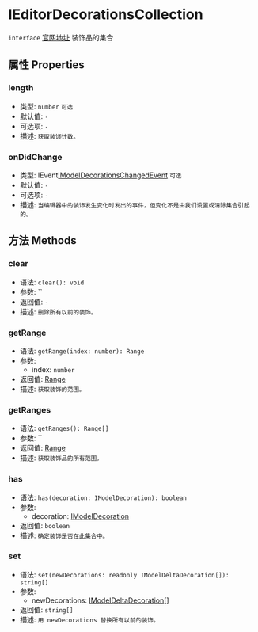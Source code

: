 # IEditorDecorationsCollection
`interface` [官网地址](https://microsoft.github.io/monaco-editor/docs.html#interfaces/editor.IEditorDecorationsCollection.html)
装饰品的集合
## 属性 Properties
### length
+ 类型: `number`  `可选`
+ 默认值: `-`
+ 可选项: `-`
+ 描述: `获取装饰计数。`

### onDidChange
+ 类型: IEvent[IModelDecorationsChangedEvent](IModelDecorationsChangedEvent.md) `可选`
+ 默认值: `-`
+ 可选项: `-`
+ 描述: `当编辑器中的装饰发生变化时发出的事件，但变化不是由我们设置或清除集合引起的。`

## 方法 Methods
### clear
+ 语法: `clear(): void`
+ 参数: ``
+ 返回值: `-`
+ 描述: `删除所有以前的装饰。`

### getRange
+ 语法: `getRange(index: number): Range`
+ 参数: 
  + index: `number` 
+ 返回值: [Range](../../global/classes/Range.md)
+ 描述: `获取装饰的范围。`

### getRanges
+ 语法: `getRanges(): Range[]`
+ 参数: ``
+ 返回值: [Range](../../global/classes/Range.md)
+ 描述: `获取装饰品的所有范围。`

### has
+ 语法: `has(decoration: IModelDecoration): boolean`
+ 参数: 
  + decoration: [IModelDecoration](IModelDecoration.md)
+ 返回值: `boolean` 
+ 描述: `确定装饰是否在此集合中。`

### set
+ 语法: `set(newDecorations: readonly IModelDeltaDecoration[]): string[]`
+ 参数: 
  + newDecorations: [IModelDeltaDecoration](IModelDeltaDecoration.md)[]
+ 返回值: `string[]`
+ 描述: `用 newDecorations 替换所有以前的装饰。`
